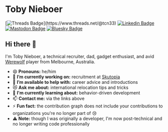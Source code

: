 # Toby Nieboer  
[![Threads Badge](https://img.shields.io/badge/-@tcn33-000000?style=for-the-badge&logo=threads&logoColor=white&link=[https://twitter.com/tcn33](https://www.threads.net/@tcn33))](https://www.threads.net/@tcn33)  [![Linkedin Badge](https://img.shields.io/badge/-tobynieboer-0A66C2?style=for-the-badge&logo=Linkedin&logoColor=white&link=https://www.linkedin.com/in/tobynieboer//)](https://www.linkedin.com/in/tobynieboer/) [![Mastodon Badge](https://img.shields.io/badge/-@tcn33@mastodon.social-6364FF?style=for-the-badge&logo=mastodon&logoColor=white&link=https://mastodon.social/@tcn33)](https://mastodon.social/@tcn33) [![Bluesky Badge](https://img.shields.io/badge/-@tcn33@bsky.social-0285FF?style=for-the-badge&logo=bluesky&logoColor=white&link=https://bsky.app/profile/tcn33.bsky.social)](https://bsky.app/profile/tcn33.bsky.social) 

## Hi there 👋

I'm Toby Nieboer, a technical recruiter, dad, gadget enthusiast, and avid [Werewolf](https://www.eblong.com/zarf/werewolf.html) player from Melbourne, Australia. 
- 😄 **Pronouns:** he/him
- 🔭 **I’m currently working on:** recruitment at [Skutopia](https://skutopia.com/careers/)
- 👯 **I’m available to help with:** career advice and introductions
- 😻 **Ask me about:** international relocation tips and tricks 
- 🌱 **I'm currently learning about:** behavior-driven development
- 📫 **Contact me:** via the links above
- ⚡ **Fun fact:** the contribution graph does not include your contributions to organizations you're no longer part of 😢
- ⚠️ **Note:** though I was originally a developer, I'm now post-technical and no longer writing code professionally
